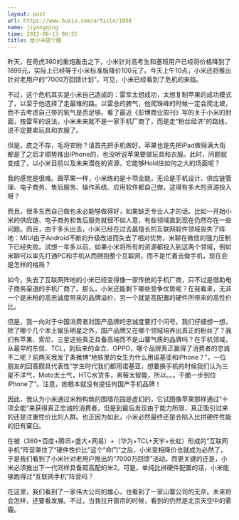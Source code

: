 ```yaml
---
layout: post
url: https://www.huxiu.com/article/1058
name: jiyongqing
time: 2012-06-13 08:55
title: 给小米提个醒
---
```

昨天，在奇虎360的重炮轰击之下，小米针对高考生和塞班用户已经将价格降到了1899元，实际上已经等于小米标准版降价100元了。今天上午10点，小米还将推出针对老用户的“7000万回馈计划”。可见，小米已经看到了危机的来临。

不过，这个危机其实是小米自己造成的：雷军太想成功，太想复制苹果的成功模式了，以至于他选择了走最难的路。以雷总的脾气，他爬珠峰的时候一定会爬北坡，而不去考虑自己带的氧气是否足够。看了最近《彭博商业周刊》写的关于小米的封面，按雷军的说法，小米未来就不是一家手机厂商了，而是走“粉丝经济”的路线，说不定要卖玩具和衣服了。

但是，皮之不存，毛将安附？请首先把手机做好。苹果也是先把iPad做得满大街都是了之后才顺势推出iPhone的，也没听说苹果要做玩具和衣服。此时，问题就变成了，以小米目前以及未来潜在的资源，它能够Hold住如何之大的场面呢？

我的感觉是很难。跟苹果一样，小米练的是十项全能，无论是手机设计、供应链管理、电子商务、售后服务、操作系统、应用软件都自己做，这得有多大的资源投入呀？

而且，很多东西自己做也未必能够做得好，如果缺乏专业人才的话。比如一开始小米的供应链、电子商务和售后服务就很不如人意，有些领域直到现在仍然存在一些问题。而且，由于多头出击，小米已经在过去最擅长的互联网软件领域丧失了阵地：MIUI由于Android不断的升级改进而失去了相对优势，米聊在微信的强力压制下已经失败。试想一年多以前，如果小米将所有的资源都投入到这两个领域，例如米聊可以率先打通PC和手机从而拥抱整个互联网，而不是忙着去做手机，现在会是怎样的格局？

如今，失去了互联网阵地的小米已经变得像一家传统的手机厂商，只不过是借助电子商务渠道的手机厂商了。那么，小米还能剩下哪些竞争优势呢？在我看来，无非一个是米粉的高忠诚度带来的品牌溢价，另一个就是高配置的硬件所带来的高性价比。

但是，我一向对于中国消费者对国产品牌的忠诚度要打个问号。我们仔细想一想，除了哪个几个本土娱乐明星之外，国产品牌又在哪个领域培养出真正的粉丝了？我们有苹果、索尼、三星这些真正具备高端而不是山寨气质的品牌吗？在手机领域，从最早的东信、TCL，到后来的金立、OPPO，哪个品牌真正赢得了消费者的忠诚不二呢？前两天我发了条微博“地铁里的女生为什么用诺基亚和iPhone？”，一位朋友的回答颇具代表性“学生时代我们都用诺基亚，想要换手机的时候我们认为三星不洋气，Moto太土气，HTC水货多，黑莓太智能，所以。。。干脆一步到位iPhone了”。注意，她根本就没有提任何国产手机品牌！

因此，我认为小米通过米粉构筑的围墙花园是虚幻的，它试图像苹果那样通过“十项全能”来获得真正忠诚的消费者，但是到最后发现由于能力所限，真正吸引过来的还是注重性价比的人群。也正因为如此，小米必然最终还是会陷入比拼硬件性能的旧有窠臼。

在被（360+百度+腾讯+盛大+网易）+（华为+TCL+天宇+长虹）形成的“互联网手机”阵营罩住了“硬件性价比”这个“命门”之后，小米变相降价也就成为必然了，于是我们看到了小米针对老用户推出的“7000万回馈”活动。而更关键的还是，小米必须推出下一代同样具备超高配的米2。可是，单纯比拼硬件配置的话，小米能够跑得过“互联网手机”阵营吗？

在这里，我们看到了一家伟大公司的雄心，也看到了一家山寨公司的无奈。未来将会怎样，还要看发展。不过，当我拉开窗帘的时候，看到的仍然是北京天空中的雾霾。

